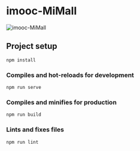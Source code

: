 # imooc-MiMall

![imooc-MiMall](http://img.weisanjin.com/imooc-mimall07-19.png)


## Project setup

```
npm install
```

### Compiles and hot-reloads for development

```
npm run serve
```

### Compiles and minifies for production

```
npm run build
```

### Lints and fixes files

```
npm run lint
```


